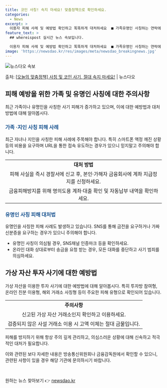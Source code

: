 ```yaml
---
title: 코인 사칭! 속지 마세요! 맞춤정책으로 확인하세요.
categories:
  - News
excerpt: >
  이용자 피해 사례 및 예방법 확인하고 똑똑하게 대처하세요  ■ 가족유명인 사칭하는 연락에 주의하세요!  가족…
feature_text: >
  ## whereispost 실시간 뉴스 속보입니다.

  이용자 피해 사례 및 예방법 확인하고 똑똑하게 대처하세요  ■ 가족유명인 사칭하는 연락에 주의하세요!  가족…
image: 'https://newsdao.kr/res/images/meta/newsdao_breakingnews.jpg'
---
```


![뉴스다오 속보](https://newsdao.kr/res/images/meta/newsdao_breakingnews.jpg)

<p>출처: <a href="https://newsdao.kr/3628" rel="dofollow">[오늘의 맞춤정책] 사칭 및 코인 사기, 절대 속지 마세요!</a> | 뉴스다오</p>

<h2 data-ke-size="size26">피해 예방을 위한 가족 및 유명인 사칭에 대한 주의사항</h2>
<p data-ke-size="size16">최근 가족이나 유명인을 사칭한 사기 피해가 증가하고 있으며, 이에 대한 예방법과 대처 방법에 대해 알아봅시다.</p>

<h3><b><span style="color: #1a5490;">가족 ·지인 사칭 피해 사례</span></b></h3>
<p data-ke-size="size16">최근 자녀나 지인을 사칭한 피해 사례에 주목해야 합니다. 특히 스마트폰 액정 깨진 상황 등의 비용을 요구하며 URL을 통한 접속 유도하는 경우가 있으니 믿지말고 주의해야 합니다.</p>

<table>
	<tr>
		<td style="text-align: center; height: 17px;"><b>대처 방법</b></td>
	</tr>
	<tr>
		<td style="text-align: center; height: 17px;">피해 사실을 즉시 경찰서에 신고 후, 본인·가해자 금융회사에 계좌 지급정지를 신청하세요.</td>
	</tr>
	<tr>
		<td style="text-align: center; height: 17px;">금융피해방지를 위해 명의도용 계좌·대출 확인 및 자동납부 내역을 확인하세요.</td>
	</tr>
</table>

<h3><b><span style="color: #1a5490;">유명인 사칭 피해 대처법</span></b></h3>
<p data-ke-size="size16">유명인을 사칭한 피해 사례도 발생하고 있습니다. SNS를 통해 금전을 요구하거나 가짜 신분증을 요구하는 경우가 있으니 주의해야 합니다.</p>

<ul>
	<li>유명인 사칭이 의심될 경우, SNS채널 인증마크 등을 확인하세요.</li>
	<li>온라인 대화 상대로부터 송금을 요청 받는 경우, 모든 대화를 중단하고 사기 범죄를 의심하세요.</li>
</ul>

<h2 data-ke-size="size26">가상 자산 투자 사기에 대한 예방법</h2>
<p data-ke-size="size16">가상 자산을 이용한 투자 사기에 대한 예방법에 대해 알아봅시다. 특히 투자방 참여형, 온라인 친분 이용형, 해외 거래소 사칭형 등이 주요한 피해 유형으로 확인되어 있습니다.</p>

<table>
	<tr>
		<td style="text-align: center; height: 17px;"><b>주의사항</b></td>
	</tr>
	<tr>
		<td style="text-align: center; height: 17px;">신고된 가상 자산 거래소인지 확인하고 이용하세요.</td>
	</tr>
	<tr>
		<td style="text-align: center; height: 17px;">검증되지 않은 사설 거래소 이용 시 고액 이체는 절대 금물입니다.</td>
	</tr>
</table>

<p data-ke-size="size16">피해를 방지하기 위해 항상 주의 깊게 관리하고, 의심스러운 상황에 대해 신속하고 적극적인 대처가 필요합니다.</p>

<p data-ke-size="size16">이와 관련된 보다 자세한 내용은 방송통신위원회나 금융감독원에서 확인할 수 있으니, 관련된 사항이 있을 경우 해당 기관에 문의하시기 바랍니다.</p>
<p data-ke-size="size16">&nbsp;</p> 

원하는 뉴스 찾아보기 👉 <a href="https://newsdao.kr" rel="dofollow">newsdao.kr</a>


